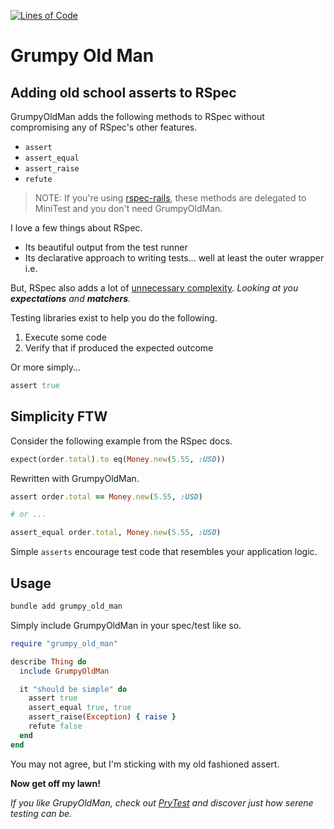 [![Lines of Code](http://img.shields.io/badge/lines_of_code-19-brightgreen.svg?style=flat)](http://blog.codinghorror.com/the-best-code-is-no-code-at-all/)

# Grumpy Old Man

## Adding old school asserts to RSpec

GrumpyOldMan adds the following methods to RSpec without compromising any of RSpec's other features.

* `assert`
* `assert_equal`
* `assert_raise`
* `refute`

> NOTE: If you're using [rspec-rails](https://github.com/rspec/rspec-rails), these methods are delegated to MiniTest and you don't need GrumpyOldMan.

I love a few things about RSpec.

* Its beautiful output from the test runner
* Its declarative approach to writing tests... well at least the outer wrapper i.e.

But, RSpec also adds a lot of [unnecessary complexity](https://fs.blog/2018/01/complexity-bias/).
*Looking at you __expectations__ and __matchers__.*

Testing libraries exist to help you do the following.

1. Execute some code
1. Verify that if produced the expected outcome

Or more simply...

```ruby
assert true
```

## Simplicity FTW

Consider the following example from the RSpec docs.

```ruby
expect(order.total).to eq(Money.new(5.55, :USD))
```

Rewritten with GrumpyOldMan.
```ruby
assert order.total == Money.new(5.55, :USD)

# or ...

assert_equal order.total, Money.new(5.55, :USD)
```

Simple `asserts` encourage test code that resembles your application logic.

## Usage

```bash
bundle add grumpy_old_man
```

Simply include GrumpyOldMan in your spec/test like so.

```ruby
require "grumpy_old_man"

describe Thing do
  include GrumpyOldMan

  it "should be simple" do
    assert true
    assert_equal true, true
    assert_raise(Exception) { raise }
    refute false
  end
end
```

You may not agree, but I'm sticking with my old fashioned assert.

**Now get off my lawn!**

*If you like GrupyOldMan, check out [PryTest](https://github.com/hopsoft/pry-test) and discover just how serene testing can be.*
